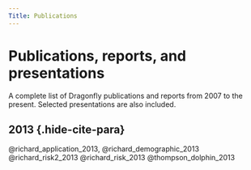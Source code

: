 ```yaml
---
Title: Publications
---
```


# Publications, reports, and presentations

A complete list of Dragonfly publications and reports from 2007 to the present.
Selected presentations are also included.

## 2013 {.hide-cite-para}

@richard_application_2013, @richard_demographic_2013
 @richard_risk2_2013 @richard_risk_2013 @thompson_dolphin_2013

